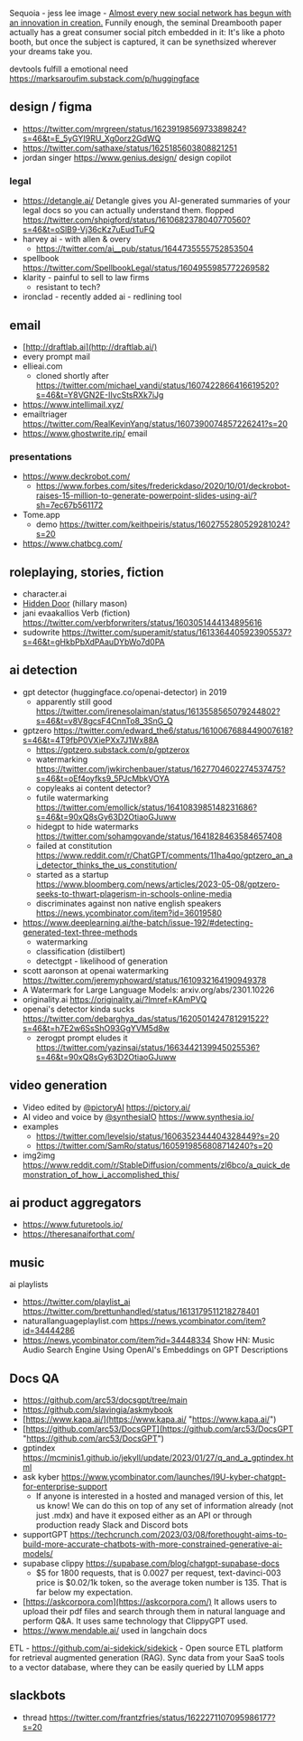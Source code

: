 
Sequoia - jess lee image - [Almost every new social network has begun with an innovation in creation.](https://twitter.com/jesskah/status/1615759018999545857/photo/1) Funnily enough, the seminal Dreambooth paper actually has a great consumer social pitch embedded in it: It's like a photo booth, but once the subject is captured, it can be synethsized wherever your dreams take you.

devtools fulfill a emotional need https://marksaroufim.substack.com/p/huggingface


## design / figma

- https://twitter.com/mrgreen/status/1623919856973389824?s=46&t=E_5yGYI9RU_Xg0orz2GdWQ
- https://twitter.com/sathaxe/status/1625185603808821251
- jordan singer https://www.genius.design/ design copilot

### legal

-  https://detangle.ai/ Detangle gives you AI-generated summaries of your legal docs so you can actually understand them. flopped https://twitter.com/shpigford/status/1610682378040770560?s=46&t=oSlB9-Vj36cKz7uEudTuFQ
- harvey ai - with allen & overy
	- https://twitter.com/ai__pub/status/1644735555752853504
- spellbook https://twitter.com/SpellbookLegal/status/1604955985772269582
- klarity - painful to sell to law firms
	- resistant to tech?
- ironclad - recently added ai - redlining tool


## email

- [http://draftlab.ai](http://draftlab.ai/)
- every prompt mail
- ellieai.com
	- cloned shortly after https://twitter.com/michael_vandi/status/1607422866416619520?s=46&t=Y8VGN2E-IIvcStsRXk7iJg
- https://www.intellimail.xyz/
- emailtriager https://twitter.com/RealKevinYang/status/1607390074857226241?s=20
- https://www.ghostwrite.rip/ email

### presentations

- https://www.deckrobot.com/
	- https://www.forbes.com/sites/frederickdaso/2020/10/01/deckrobot-raises-15-million-to-generate-powerpoint-slides-using-ai/?sh=7ec67b561172
- Tome.app
	- demo https://twitter.com/keithpeiris/status/1602755280529281024?s=20
- https://www.chatbcg.com/


## roleplaying, stories, fiction

- character.ai
- [Hidden Door](https://www.hiddendoor.co/) (hillary mason)
- jani evaakallios Verb (fiction) https://twitter.com/verbforwriters/status/1603051444134895616
- sudowrite https://twitter.com/superamit/status/1613364405923905537?s=46&t=gHkbPbXdPAauDYbWo7d0PA

## ai detection

- gpt detector (huggingface.co/openai-detector) in 2019
	- apparently still good https://twitter.com/irenesolaiman/status/1613558565079244802?s=46&t=v8V8gcsF4CnnTo8_3SnG_Q
- gptzero https://twitter.com/edward_the6/status/1610067688449007618?s=46&t=4T9fbP0VXiePXx7J1Wx88A
	- https://gptzero.substack.com/p/gptzerox
	- watermarking https://twitter.com/jwkirchenbauer/status/1627704602274537475?s=46&t=oEf4oyfks9_5PJcMbkVOYA
	- copyleaks ai content detector?
	- futile watermarking https://twitter.com/emollick/status/1641083985148231686?s=46&t=90xQ8sGy63D2OtiaoGJuww
	- hidegpt to hide watermarks https://twitter.com/sohamgovande/status/1641828463584657408
	- failed at constitution https://www.reddit.com/r/ChatGPT/comments/11ha4qo/gptzero_an_ai_detector_thinks_the_us_constitution/
	- started as a startup https://www.bloomberg.com/news/articles/2023-05-08/gptzero-seeks-to-thwart-plagerism-in-schools-online-media
	- discriminates against non native english speakers https://news.ycombinator.com/item?id=36019580
- https://www.deeplearning.ai/the-batch/issue-192/#detecting-generated-text-three-methods
	- watermarking
	- classification (distilbert)
	- detectgpt - likelihood of generation
- scott aaronson at openai watermarking https://twitter.com/jeremyphoward/status/1610932164190949378
- A Watermark for Large Language Models: arxiv.org/abs/2301.10226
- originality.ai https://originality.ai/?lmref=KAmPVQ
- openai's detector kinda sucks https://twitter.com/debarghya_das/status/1620501424781291522?s=46&t=h7E2w6SsShO93GgYVM5d8w
	- zerogpt prompt eludes it https://twitter.com/yazinsai/status/1663442139945025536?s=46&t=90xQ8sGy63D2OtiaoGJuww


## video generation


- Video edited by [@pictoryAI](https://twitter.com/pictoryai) https://pictory.ai/
- AI video and voice by [@synthesiaIO](https://twitter.com/synthesiaIO) https://www.synthesia.io/
- examples
	- https://twitter.com/levelsio/status/1606352344404328449?s=20
	- https://twitter.com/SamRo/status/1605919856808714240?s=20
- img2img https://www.reddit.com/r/StableDiffusion/comments/zl6bco/a_quick_demonstration_of_how_i_accomplished_this/

## ai product aggregators

- https://www.futuretools.io/
- https://theresanaiforthat.com/ 

## music

ai playlists
- https://twitter.com/playlist_ai https://twitter.com/brettunhandled/status/1613179511218278401
- naturallanguageplaylist.com https://news.ycombinator.com/item?id=34444286
- https://news.ycombinator.com/item?id=34448334 Show HN: Music Audio Search Engine Using OpenAI's Embeddings on GPT Descriptions



## Docs QA

- https://github.com/arc53/docsgpt/tree/main
- https://github.com/slavingia/askmybook
- [https://www.kapa.ai/](https://www.kapa.ai/ "https://www.kapa.ai/") 
- [https://github.com/arc53/DocsGPT](https://github.com/arc53/DocsGPT "https://github.com/arc53/DocsGPT")
- gptindex https://mcminis1.github.io/jekyll/update/2023/01/27/q_and_a_gptindex.html
- ask kyber https://www.ycombinator.com/launches/I9U-kyber-chatgpt-for-enterprise-support
	- If anyone is interested in a hosted and managed version of this, let us know! We can do this on top of any set of information already (not just .mdx) and have it exposed either as an API or through production ready Slack and Discord bots
- supportGPT https://techcrunch.com/2023/03/08/forethought-aims-to-build-more-accurate-chatbots-with-more-constrained-generative-ai-models/
- supabase clippy https://supabase.com/blog/chatgpt-supabase-docs
	- $5 for 1800 requests, that is 0.0027 per request, text-davinci-003 price is $0.02/1k token, so the average token number is 135. That is far below my expectation.
- [https://askcorpora.com](https://askcorpora.com/) It allows users to upload their pdf files and search through them in natural language and perform Q&A. It uses same technology that ClippyGPT used.
- https://www.mendable.ai/ used in langchain docs

ETL - https://github.com/ai-sidekick/sidekick - Open source ETL platform for retrieval augmented generation (RAG). Sync data from your SaaS tools to a vector database, where they can be easily queried by LLM apps

## slackbots

- thread https://twitter.com/frantzfries/status/1622271107095986177?s=20